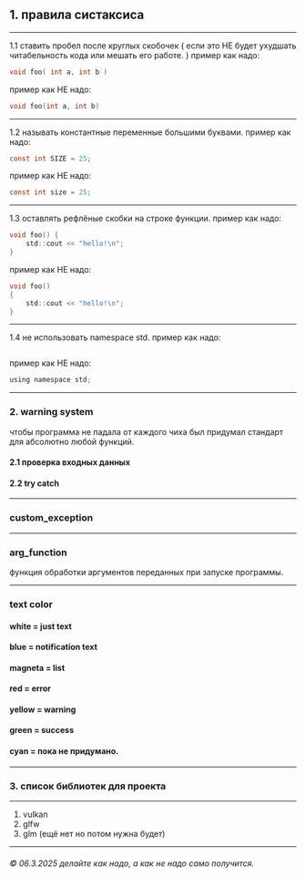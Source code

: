 ## 1. правила систаксиса
___
1.1 ставить пробел после круглых скобочек ( если это НЕ будет ухудшать читабельность кода или мешать его работе. )
пример как надо:
```c
void foo( int a, int b )
```
пример как НЕ надо:
```c
void foo(int a, int b)
```
___
1.2 называть константные переменные большими буквами.
пример как надо:
```c
const int SIZE = 25;
```
пример как НЕ надо:
```c
const int size = 25;
```
___
1.3 оставлять рефлёные скобки на строке функции.
пример как надо:
```c
void foo() {
	std::cout << "hello!\n";
}
```
пример как НЕ надо:
```c
void foo()
{
	std::cout << "hello!\n";
}
```
___
1.4 не использовать namespace std.
пример как надо:
```c

```
пример как НЕ надо:
```c
using namespace std;
```
___
### 2. warning system
чтобы программа не падала от каждого чиха был придумал стандарт для абсолютно любой функций.
#### 2.1 проверка входных данных
#### 2.2 try catch
___
### custom_exception

___
### arg_function
функция обработки аргументов переданных при запуске программы.

___
### text color
#### white = just text
#### blue = notification text
#### magneta = list
#### red = error
#### yellow = warning
#### green = success
#### cyan = пока не придумано.
___
### 3. список библиотек для проекта
___
1. vulkan
2. glfw
3. glm (ещё нет но потом нужна будет)
___

###### © 06.3.2025 делайте как надо, а как не надо само получится.
